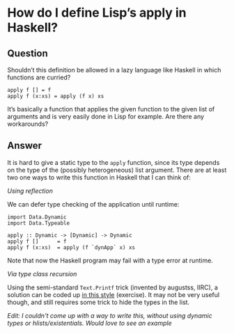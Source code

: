 
# How do I define Lisp&#x2019;s apply in Haskell?

## Question
      
Shouldn’t this definition be allowed in a lazy language like Haskell in which functions are curried?

    apply f [] = f
    apply f (x:xs) = apply (f x) xs
    

It’s basically a function that applies the given function to the given list of arguments and is very easily done in Lisp for example. Are there any workarounds?
## Answer
      
It is hard to give a static type to the `apply` function, since its type depends on the type of the (possibly heterogeneous) list argument. There are at least two one ways to write this function in Haskell that I can think of:

_Using reflection_

We can defer type checking of the application until runtime:

    import Data.Dynamic
    import Data.Typeable
    
    apply :: Dynamic -> [Dynamic] -> Dynamic
    apply f []      = f
    apply f (x:xs)  = apply (f `dynApp` x) xs
    

Note that now the Haskell program may fail with a type error at runtime.

_Via type class recursion_

Using the semi-standard `Text.Printf` trick (invented by augustss, IIRC), a solution can be coded up [in this style](https://stackoverflow.com/questions/5863809/generate-function-of-given-arity-in-haskell-using-type-numbers/5863884#5863884) (exercise). It may not be very useful though, and still requires some trick to hide the types in the list.

_Edit: I couldn't come up with a way to write this, without using dynamic types or hlists/existentials. Would love to see an example_
    